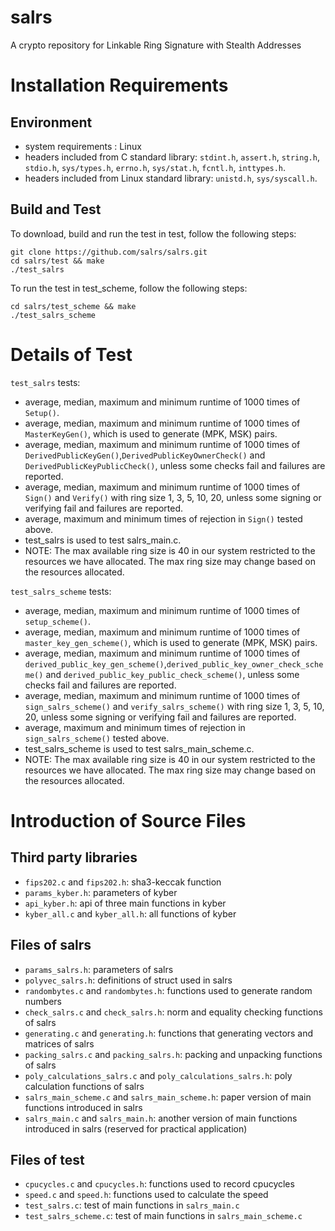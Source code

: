 # salrs
A crypto repository for Linkable Ring Signature with Stealth Addresses

# Installation Requirements

## Environment

* system requirements : Linux
* headers included from C standard library: `stdint.h`, `assert.h`, `string.h`, `stdio.h`, `sys/types.h`, `errno.h`, `sys/stat.h`, `fcntl.h`, `inttypes.h`.
* headers included from Linux standard library: `unistd.h`, `sys/syscall.h`.

## Build and Test
To download, build and run the test in test, follow the following steps:

```
git clone https://github.com/salrs/salrs.git
cd salrs/test && make
./test_salrs
``` 

To run the test in test_scheme, follow the following steps:

```
cd salrs/test_scheme && make
./test_salrs_scheme
``` 


# Details of Test

`test_salrs` tests:
* average, median, maximum and minimum runtime of 1000 times of `Setup()`.
* average, median, maximum and minimum runtime of 1000 times of `MasterKeyGen()`, which is used to generate (MPK, MSK) pairs.
* average, median, maximum and minimum runtime of 1000 times of `DerivedPublicKeyGen()`,`DerivedPublicKeyOwnerCheck()` and `DerivedPublicKeyPublicCheck()`, unless some checks fail and failures are reported.
* average, median, maximum and minimum runtime of 1000 times of `Sign()` and `Verify()` with ring size 1, 3, 5, 10, 20, unless some signing or verifying fail and failures are reported.
* average, maximum and minimum times of rejection in `Sign()` tested above.
* test_salrs is used to test salrs_main.c.
* NOTE: The max available ring size is 40 in our system restricted to the resources we have allocated. The max ring size may change based on the resources allocated.

`test_salrs_scheme` tests:
* average, median, maximum and minimum runtime of 1000 times of `setup_scheme()`.
* average, median, maximum and minimum runtime of 1000 times of `master_key_gen_scheme()`, which is used to generate (MPK, MSK) pairs.
* average, median, maximum and minimum runtime of 1000 times of `derived_public_key_gen_scheme()`,`derived_public_key_owner_check_scheme()` and `derived_public_key_public_check_scheme()`, unless some checks fail and failures are reported.
* average, median, maximum and minimum runtime of 1000 times of `sign_salrs_scheme()` and `verify_salrs_scheme()` with ring size 1, 3, 5, 10, 20, unless some signing or verifying fail and failures are reported.
* average, maximum and minimum times of rejection in `sign_salrs_scheme()` tested above.
* test_salrs_scheme is used to test salrs_main_scheme.c.
* NOTE: The max available ring size is 40 in our system restricted to the resources we have allocated. The max ring size may change based on the resources allocated.

# Introduction of Source Files

## Third party libraries
* `fips202.c` and `fips202.h`: sha3-keccak function
* `params_kyber.h`: parameters of kyber
* `api_kyber.h`: api of three main functions in kyber
* `kyber_all.c` and `kyber_all.h`: all functions of kyber

## Files of salrs
* `params_salrs.h`: parameters of salrs
* `polyvec_salrs.h`: definitions of struct used in salrs
* `randombytes.c` and `randombytes.h`: functions used to generate random numbers
* `check_salrs.c` and `check_salrs.h`: norm and equality checking functions of salrs
* `generating.c` and `generating.h`: functions that generating vectors and matrices of salrs
* `packing_salrs.c` and `packing_salrs.h`: packing and unpacking functions of salrs
* `poly_calculations_salrs.c` and `poly_calculations_salrs.h`: poly calculation functions of salrs
* `salrs_main_scheme.c` and `salrs_main_scheme.h`: paper version of main functions introduced in salrs
* `salrs_main.c` and `salrs_main.h`: another version of main functions introduced in salrs (reserved for practical application)
 
## Files of test
* `cpucycles.c` and `cpucycles.h`: functions used to record cpucycles
* `speed.c` and `speed.h`: functions used to calculate the speed
* `test_salrs.c`: test of main functions in `salrs_main.c`
* `test_salrs_scheme.c`: test of main functions in `salrs_main_scheme.c`

